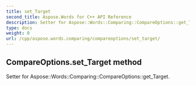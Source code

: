 ```yaml
---
title: set_Target
second_title: Aspose.Words for C++ API Reference
description: Setter for Aspose::Words::Comparing::CompareOptions::get_Target. 
type: docs
weight: 0
url: /cpp/aspose.words.comparing/compareoptions/set_target/
---
```

## CompareOptions.set_Target method


Setter for Aspose::Words::Comparing::CompareOptions::get_Target. 

